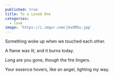 ```yaml
---
published: true
title: To a Loved One
categories:
  - love
image: 'https://i.imgur.com/jkxXM5u.jpg'
---
```

Something woke up
when we touched each other.

A flame was lit,
and it burns today.

Long are you gone,
though the fire lingers.

Your essence hovers,
like an angel,
lighting my way.
